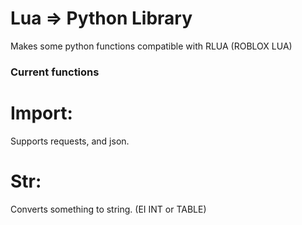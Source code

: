 # Lua => Python Library
Makes some python functions compatible with RLUA (ROBLOX LUA)

### Current functions
# Import:
  Supports requests, and json.
# Str:
  Converts something to string. (EI INT or TABLE)
